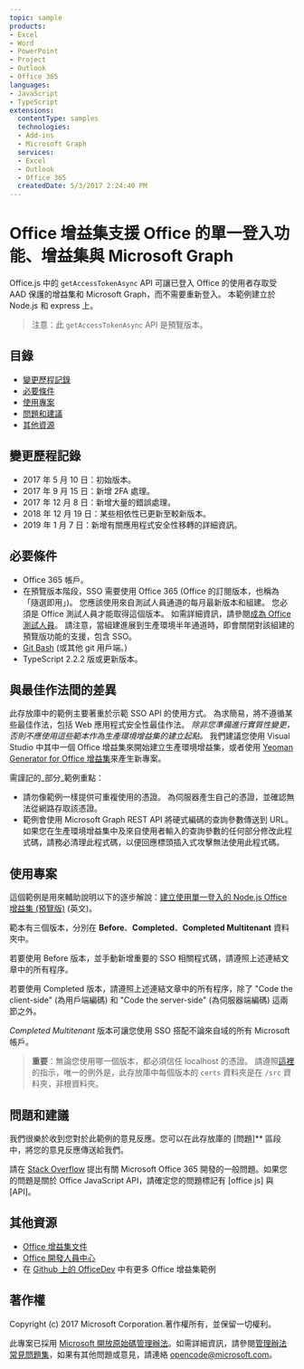 ```yaml
---
topic: sample
products:
- Excel
- Word
- PowerPoint
- Project
- Outlook
- Office 365
languages:
- JavaScript
- TypeScript
extensions:
  contentType: samples
  technologies:
  - Add-ins
  - Microsoft Graph
  services:
  - Excel
  - Outlook
  - Office 365
  createdDate: 5/3/2017 2:24:40 PM
---
```

# <a name="office-add-in-that-supports-single-sign-on-to-office-the-add-in-and-microsoft-graph"></a>Office 增益集支援 Office 的單一登入功能、增益集與 Microsoft Graph

Office.js 中的 `getAccessTokenAsync` API 可讓已登入 Office 的使用者存取受 AAD 保護的增益集和 Microsoft Graph，而不需要重新登入。 本範例建立於 Node.js 和 express 上。 

 > 注意：此 `getAccessTokenAsync` API 是預覽版本。

## <a name="table-of-contents"></a>目錄
* [變更歷程記錄](#change-history)
* [必要條件](#prerequisites)
* [使用專案](#to-use-the-project)
* [問題和建議](#questions-and-comments)
* [其他資源](#additional-resources)

## <a name="change-history"></a>變更歷程記錄

* 2017 年 5 月 10 日：初始版本。
* 2017 年 9 月 15 日：新增 2FA 處理。
* 2017 年 12 月 8 日：新增大量的錯誤處理。
* 2018 年 12 月 19 日：某些相依性已更新至較新版本。
* 2019 年 1 月 7 日：新增有關應用程式安全性移轉的詳細資訊。

## <a name="prerequisites"></a>必要條件

* Office 365 帳戶。
* 在預覽版本階段，SSO 需要使用 Office 365 (Office 的訂閱版本，也稱為「隨選即用」)。 您應該使用來自測試人員通道的每月最新版本和組建。 您必須是 Office 測試人員才能取得這個版本。 如需詳細資訊，請參閱[成為 Office 測試人員](https://products.office.com/office-insider?tab=tab-1)。 請注意，當組建進展到生產環境半年通道時，即會關閉對該組建的預覽版功能的支援，包含 SSO。
* [Git Bash](https://git-scm.com/downloads) (或其他 git 用戶端。)
* TypeScript 2.2.2 版或更新版本。

## <a name="deviations-from-best-practices"></a>與最佳作法間的差異

此存放庫中的範例主要著重於示範 SSO API 的使用方式。 為求簡易，將不遵循某些最佳作法，包括 Web 應用程式安全性最佳作法。 *除非您準備進行實質性變更，否則不應使用這些範本作為生產環境增益集的建立起點。* 我們建議您使用 Visual Studio 中其中一個 Office 增益集來開始建立生產環境增益集，或者使用 [Yeoman Generator for Office 增益集](https://github.com/OfficeDev/generator-office)來產生新專案。

需謹記的_部分_範例重點：

* 請勿像範例一樣提供可重複使用的憑證。 為伺服器產生自己的憑證，並確認無法從網路存取該憑證。
* 範例會使用 Microsoft Graph REST API 將硬式編碼的查詢參數傳送到 URL。 如果您在生產環境增益集中及來自使用者輸入的查詢參數的任何部分修改此程式碼，請務必清理此程式碼，以便回應標頭插入式攻擊無法使用此程式碼。

## <a name="to-use-the-project"></a>使用專案

這個範例是用來輔助說明以下的逐步解說：[建立使用單一登入的 Node.js Office 增益集 (預覽版)](https://dev.office.com/docs/add-ins/develop/create-sso-office-add-ins-nodejs) (英文)。

範本有三個版本，分別在 **Before**、**Completed**、**Completed Multitenant** 資料夾中。

若要使用 Before 版本，並手動新增重要的 SSO 相關程式碼，請遵照上述連結文章中的所有程序。

若要使用 Completed 版本，請遵照上述連結文章中的所有程序，除了 "Code the client-side" (為用戶端編碼) 和 "Code the server-side" (為伺服器端編碼) 這兩節之外。

_Completed Multitenant_ 版本可讓您使用 SSO 搭配不論來自域的所有 Microsoft 帳戶。

> **重要**：無論您使用哪一個版本，都必須信任 localhost 的憑證。 請遵照[這裡](https://github.com/OfficeDev/generator-office/blob/master/src/docs/ssl.md)的指示，唯一的例外是，此存放庫中每個版本的 `certs` 資料夾是在 `/src` 資料夾，非根資料夾。

## <a name="questions-and-comments"></a>問題和建議

我們很樂於收到您對於此範例的意見反應。您可以在此存放庫的 [問題]** 區段中，將您的意見反應傳送給我們。

請在 [Stack Overflow](http://stackoverflow.com/questions/tagged/office-js+API) 提出有關 Microsoft Office 365 開發的一般問題。如果您的問題是關於 Office JavaScript API，請確定您的問題標記有 [office js] 與 [API]。

## <a name="additional-resources"></a>其他資源

* [Office 增益集文件](https://msdn.microsoft.com/zh-tw/library/office/jj220060.aspx)
* [Office 開發人員中心](http://dev.office.com/)
* 在 [Github 上的 OfficeDev](https://github.com/officedev) 中有更多 Office 增益集範例

## <a name="copyright"></a>著作權

Copyright (c) 2017 Microsoft Corporation.著作權所有，並保留一切權利。

此專案已採用 [Microsoft 開放原始碼管理辦法](https://opensource.microsoft.com/codeofconduct/)。如需詳細資訊，請參閱[管理辦法常見問題集](https://opensource.microsoft.com/codeofconduct/faq/)，如果有其他問題或意見，請連絡 [opencode@microsoft.com](mailto:opencode@microsoft.com)。

